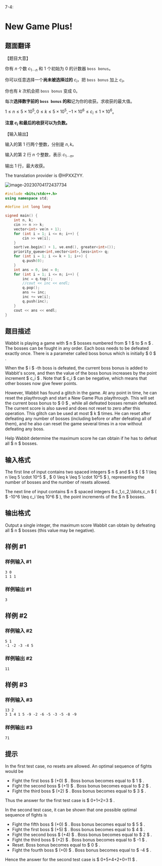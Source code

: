 

7-4:

# New Game Plus!

## 题面翻译

【题目大意】

你有 $n$ 个数 $c_{1 \cdots n}$ 和 $1$ 个初始为 $0$ 的计数器 `boss bonus`。

你可以任意选择一个**尚未被选择过的** $c_{i}$，把 `boss bonus` 加上 $c_{i}$。

你也有 $k$ 次机会把 `boss bonus` 变成 $0$。

每次**选择数字前的 `boss bonus` 的和**记为你的收获。求收获的最大值。

$1 \leq n \leq 5 \times 10^5,0 \leq k \leq 5 \times 10^5,-1 \times 10^6 \leq c_{i} \leq 1 \times 10^6$。

**注意 $c_{i}$ 和最后的收获可以为负数。**

【输入输出】

输入的第 $1$ 行两个整数，分别是 $n,k$。

输入的第 $2$ 行 $n$ 个整数，表示 $c_{1 \cdots n}$。

输出 $1$ 行，最大收获。

The translation provider is @HPXXZYY.



![image-20230704172437734](https://image-host-lzq.oss-cn-guangzhou.aliyuncs.com/image-20230704172437734.png)



```cpp
#include <bits/stdc++.h>
using namespace std;

#define int long long

signed main() {
    int n, k;
    cin >> n >> k;
    vector<int> ve(n + 1);
    for (int i = 1; i <= n; i++) {
        cin >> ve[i];
    }
    sort(ve.begin() + 1, ve.end(), greater<int>());
    priority_queue<int,vector<int>,less<int>> q;
    for (int i = 1; i <= k + 1; i++) {
        q.push(0);
    }
    int ans = 0, inc = 0;
    for (int i = 1; i <= n; i++) {
        inc = q.top();
        //cout << inc << endl;
        q.pop();
        ans += inc;
        inc += ve[i];
        q.push(inc);
    }
    cout << ans << endl;
}
```



## 题目描述

Wabbit is playing a game with $ n $ bosses numbered from $ 1 $ to $ n $ . The bosses can be fought in any order. Each boss needs to be defeated exactly once. There is a parameter called boss bonus which is initially $ 0 $ .

When the $ i $ -th boss is defeated, the current boss bonus is added to Wabbit's score, and then the value of the boss bonus increases by the point increment $ c_i $ . Note that $ c_i $ can be negative, which means that other bosses now give fewer points.

However, Wabbit has found a glitch in the game. At any point in time, he can reset the playthrough and start a New Game Plus playthrough. This will set the current boss bonus to $ 0 $ , while all defeated bosses remain defeated. The current score is also saved and does not reset to zero after this operation. This glitch can be used at most $ k $ times. He can reset after defeating any number of bosses (including before or after defeating all of them), and he also can reset the game several times in a row without defeating any boss.

Help Wabbit determine the maximum score he can obtain if he has to defeat all $ n $ bosses.

## 输入格式

The first line of input contains two spaced integers $ n $ and $ k $ ( $ 1 \leq n \leq 5 \cdot 10^5 $ , $ 0 \leq k \leq 5 \cdot 10^5 $ ), representing the number of bosses and the number of resets allowed.

The next line of input contains $ n $ spaced integers $ c_1,c_2,\ldots,c_n $ ( $ -10^6 \leq c_i \leq 10^6 $ ), the point increments of the $ n $ bosses.

## 输出格式

Output a single integer, the maximum score Wabbit can obtain by defeating all $ n $ bosses (this value may be negative).

## 样例 #1

### 样例输入 #1

```
3 0
1 1 1
```

### 样例输出 #1

```
3
```

## 样例 #2

### 样例输入 #2

```
5 1
-1 -2 -3 -4 5
```

### 样例输出 #2

```
11
```

## 样例 #3

### 样例输入 #3

```
13 2
3 1 4 1 5 -9 -2 -6 -5 -3 -5 -8 -9
```

### 样例输出 #3

```
71
```

## 提示

In the first test case, no resets are allowed. An optimal sequence of fights would be

- Fight the first boss $ (+0) $ . Boss bonus becomes equal to $ 1 $ .
- Fight the second boss $ (+1) $ . Boss bonus becomes equal to $ 2 $ .
- Fight the third boss $ (+2) $ . Boss bonus becomes equal to $ 3 $ .

Thus the answer for the first test case is $ 0+1+2=3 $ .

In the second test case, it can be shown that one possible optimal sequence of fights is

- Fight the fifth boss $ (+0) $ . Boss bonus becomes equal to $ 5 $ .
- Fight the first boss $ (+5) $ . Boss bonus becomes equal to $ 4 $ .
- Fight the second boss $ (+4) $ . Boss bonus becomes equal to $ 2 $ .
- Fight the third boss $ (+2) $ . Boss bonus becomes equal to $ -1 $ .
- Reset. Boss bonus becomes equal to $ 0 $ .
- Fight the fourth boss $ (+0) $ . Boss bonus becomes equal to $ -4 $ .

Hence the answer for the second test case is $ 0+5+4+2+0=11 $ .


